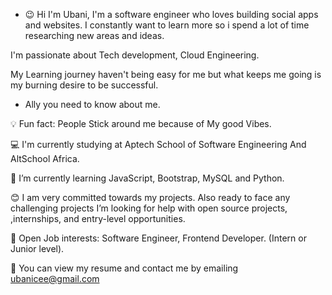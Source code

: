 - 😉 Hi I'm Ubani, 
I'm a software engineer who loves building social apps and websites. 
I constantly want to learn more so i spend a lot of time researching new areas and ideas. 

I'm passionate about Tech development, Cloud Engineering. 


My Learning journey haven't being easy for me but what keeps me going is my burning  desire to be successful.

- Ally you need to know about me.


💡 Fun fact: People Stick around me because of My good Vibes.

💻 I'm currently studying at Aptech School of Software Engineering  And AltSchool  Africa.

🌱 I’m currently learning JavaScript, Bootstrap, MySQL and Python.

😊 I am very committed towards my projects. Also ready to face any challenging projects
    I’m looking for help with open source projects, ,internships, and entry-level opportunities.

💼 Open Job interests: Software Engineer, Frontend Developer. (Intern or Junior level).

📩 You can view my resume and contact me by emailing ubanicee@gmail.com

<!---
Ubanimela/Ubanimela is a ✨ special ✨ repository because its `README.md` (this file) appears on your GitHub profile.
You can click the Preview link to take a look at your changes.
--->
